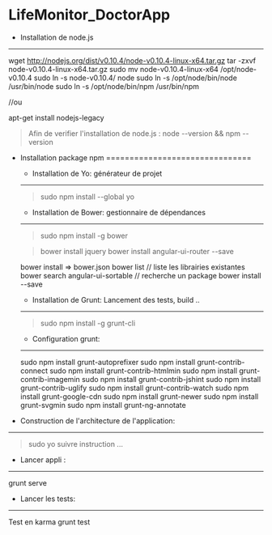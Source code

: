 LifeMonitor_DoctorApp
=======================


- Installation de node.js
---------------------------

wget http://nodejs.org/dist/v0.10.4/node-v0.10.4-linux-x64.tar.gz
tar -zxvf node-v0.10.4-linux-x64.tar.gz
sudo mv node-v0.10.4-linux-x64 /opt/node-v0.10.4
sudo ln -s node-v0.10.4/ node
sudo ln -s /opt/node/bin/node /usr/bin/node
sudo ln -s /opt/node/bin/npm /usr/bin/npm

//ou

apt-get install nodejs-legacy

> Afin de verifier l'installation de node.js : node --version && npm --version


- Installation package npm
===============================

	- Installation de Yo: générateur de projet
	-------------------------------------------

	> sudo npm install --global yo

	- Installation de Bower: gestionnaire de dépendances
	-------------------------------------------------------

	>  sudo npm install -g bower

	> bower install jquery
	> bower install angular-ui-router --save

	bower install <package> => bower.json
	bower list 									          // liste les librairies existantes
	bower search angular-ui-sortable			// recherche un package
	bower install --save <nomPackage>

	- Installation de Grunt: Lancement des tests, build ..
	-------------------------------------------------------

	> sudo npm install -g grunt-cli


	- Configuration grunt:
	-----------------------

	sudo npm install grunt-autoprefixer
	sudo npm install grunt-contrib-connect
	sudo npm install grunt-contrib-htmlmin
	sudo npm install grunt-contrib-imagemin
	sudo npm install grunt-contrib-jshint
	sudo npm install grunt-contrib-uglify
	sudo npm install grunt-contrib-watch
	sudo npm install grunt-google-cdn
	sudo npm install grunt-newer
	sudo npm install grunt-svgmin
	sudo npm install grunt-ng-annotate

- Construction de l'architecture de l'application:
---------------------------------------------------

> sudo yo
suivre instruction ...


- Lancer appli :
-------------------

grunt serve

- Lancer les tests:
---------------------

Test en karma
grunt test
